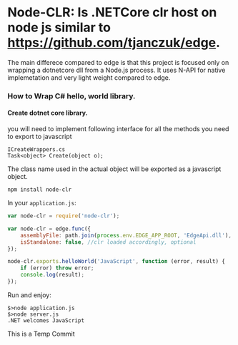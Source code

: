 Node-CLR: Is .NETCore clr host on node js similar to https://github.com/tjanczuk/edge.
====

The main differece compared to edge is that this project is focused only on wrapping a dotnetcore dll from a Node.js process. It uses N-API for native implemetation and very light weight compared to edge.


### How to Wrap C# hello, world library.

#### Create dotnet core library.

you will need to implement following interface for all the methods you need to export to javascript

```
ICreateWrappers.cs
Task<object> Create(object o);
```

The class name used in the actual object will be exported as a javascript object.

```
npm install node-clr
```

In your `application.js`:

```javascript
var node-clr = require('node-clr');

var node-clr = edge.func({
    assemblyFile: path.join(process.env.EDGE_APP_ROOT, 'EdgeApi.dll'),
    isStandalone: false, //clr loaded accordingly, optional
});

node-clr.exports.helloWorld('JavaScript', function (error, result) {
    if (error) throw error;
    console.log(result);
});
```



Run and enjoy:

```
$>node application.js
$>node server.js
.NET welcomes JavaScript
```

This is a Temp Commit
